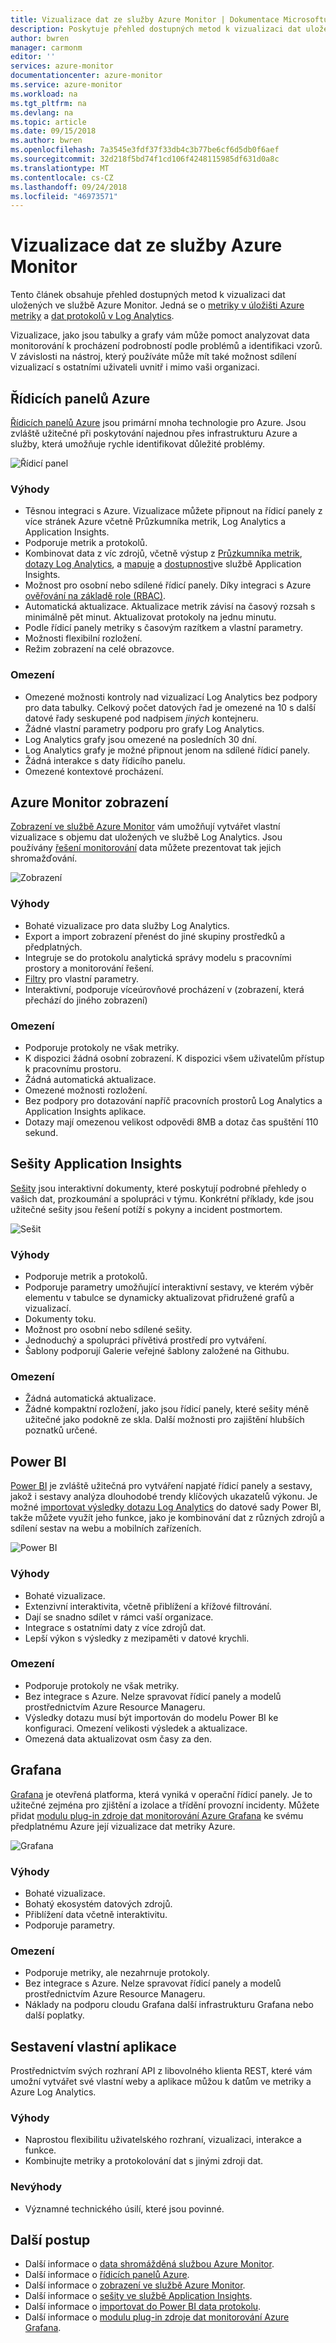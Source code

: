 ```yaml
---
title: Vizualizace dat ze služby Azure Monitor | Dokumentace Microsoftu
description: Poskytuje přehled dostupných metod k vizualizaci dat uložených ve službě Azure Monitor, včetně dat z úložiště metriky a Log Analytics.
author: bwren
manager: carmonm
editor: ''
services: azure-monitor
documentationcenter: azure-monitor
ms.service: azure-monitor
ms.workload: na
ms.tgt_pltfrm: na
ms.devlang: na
ms.topic: article
ms.date: 09/15/2018
ms.author: bwren
ms.openlocfilehash: 7a3545e3fdf37f33db4c3b77be6cf6d5db0f6aef
ms.sourcegitcommit: 32d218f5bd74f1cd106f4248115985df631d0a8c
ms.translationtype: MT
ms.contentlocale: cs-CZ
ms.lasthandoff: 09/24/2018
ms.locfileid: "46973571"
---
```

# <a name="visualizing-data-from-azure-monitor"></a>Vizualizace dat ze služby Azure Monitor
Tento článek obsahuje přehled dostupných metod k vizualizaci dat uložených ve službě Azure Monitor. Jedná se o [metriky v úložišti Azure metriky](../monitoring/monitoring-data-collection.md#metrics) a [dat protokolů v Log Analytics](../monitoring/monitoring-data-collection.md#logs). 

Vizualizace, jako jsou tabulky a grafy vám může pomoct analyzovat data monitorování k procházení podrobností podle problémů a identifikaci vzorů. V závislosti na nástroj, který používáte může mít také možnost sdílení vizualizací s ostatními uživateli uvnitř i mimo vaši organizaci.

## <a name="azure-dashboards"></a>Řídicích panelů Azure
[Řídicích panelů Azure](../azure-portal/azure-portal-dashboards.md) jsou primární mnoha technologie pro Azure. Jsou zvláště užitečné při poskytování najednou přes infrastrukturu Azure a služby, která umožňuje rychle identifikovat důležité problémy.

![Řídicí panel](media/visualizations/dashboard.png)

### <a name="advantages"></a>Výhody
- Těsnou integraci s Azure. Vizualizace můžete připnout na řídicí panely z více stránek Azure včetně Průzkumníka metrik, Log Analytics a Application Insights.
- Podporuje metrik a protokolů.
- Kombinovat data z víc zdrojů, včetně výstup z [Průzkumníka metrik](../monitoring-and-diagnostics/monitoring-metric-charts.md), [dotazy Log Analytics](../log-analytics/log-analytics-queries.md), a [mapuje](../application-insights/app-insights-app-map.md) a [dostupnosti]()ve službě Application Insights.
- Možnost pro osobní nebo sdílené řídicí panely. Díky integraci s Azure [ověřování na základě role (RBAC)](../role-based-access-control/overview.md).
- Automatická aktualizace. Aktualizace metrik závisí na časový rozsah s minimálně pět minut. Aktualizovat protokoly na jednu minutu.
- Podle řídicí panely metriky s časovým razítkem a vlastní parametry.
- Možnosti flexibilní rozložení.
- Režim zobrazení na celé obrazovce.


### <a name="limitations"></a>Omezení
- Omezené možnosti kontroly nad vizualizací Log Analytics bez podpory pro data tabulky. Celkový počet datových řad je omezené na 10 s další datové řady seskupené pod nadpisem _jiných_ kontejneru.
- Žádné vlastní parametry podporu pro grafy Log Analytics.
- Log Analytics grafy jsou omezené na posledních 30 dní.
- Log Analytics grafy je možné připnout jenom na sdílené řídicí panely.
- Žádná interakce s daty řídicího panelu.
- Omezené kontextové procházení.

## <a name="azure-monitor-views"></a>Azure Monitor zobrazení
[Zobrazení ve službě Azure Monitor](../log-analytics/log-analytics-view-designer.md) vám umožňují vytvářet vlastní vizualizace s objemu dat uložených ve službě Log Analytics. Jsou používány [řešení monitorování](../monitoring/monitoring-solutions.md) data můžete prezentovat tak jejich shromažďování.

![Zobrazení](media/visualizations/view.png)

### <a name="advantages"></a>Výhody
- Bohaté vizualizace pro data služby Log Analytics.
- Export a import zobrazení přenést do jiné skupiny prostředků a předplatných.
- Integruje se do protokolu analytická správy modelu s pracovními prostory a monitorování řešení.
- [Filtry](../log-analytics/log-analytics-view-designer-filters.md) pro vlastní parametry.
- Interaktivní, podporuje víceúrovňové procházení v (zobrazení, která přechází do jiného zobrazení)

### <a name="limitations"></a>Omezení
- Podporuje protokoly ne však metriky.
- K dispozici žádná osobní zobrazení. K dispozici všem uživatelům přístup k pracovnímu prostoru.
- Žádná automatická aktualizace.
- Omezené možnosti rozložení.
- Bez podpory pro dotazování napříč pracovních prostorů Log Analytics a Application Insights aplikace.
- Dotazy mají omezenou velikost odpovědi 8MB a dotaz čas spuštění 110 sekund.



## <a name="application-insights-workbooks"></a>Sešity Application Insights
[Sešity](../application-insights/app-insights-usage-workbooks.md) jsou interaktivní dokumenty, které poskytují podrobné přehledy o vašich dat, prozkoumání a spolupráci v týmu. Konkrétní příklady, kde jsou užitečné sešity jsou řešení potíží s pokyny a incident postmortem.

![Sešit](media/visualizations/workbook.png)

### <a name="advantages"></a>Výhody
- Podporuje metrik a protokolů.
- Podporuje parametry umožňující interaktivní sestavy, ve kterém výběr elementu v tabulce se dynamicky aktualizovat přidružené grafů a vizualizací.
- Dokumenty toku.
- Možnost pro osobní nebo sdílené sešity.
- Jednoduchý a spolupráci přívětivá prostředí pro vytváření.
- Šablony podporují Galerie veřejné šablony založené na Githubu.

### <a name="limitations"></a>Omezení
- Žádná automatická aktualizace.
- Žádné kompaktní rozložení, jako jsou řídicí panely, které sešity méně užitečné jako podokně ze skla. Další možnosti pro zajištění hlubších poznatků určené.


## <a name="power-bi"></a>Power BI
[Power BI](https://powerbi.microsoft.com/documentation/powerbi-service-get-started/) je zvláště užitečná pro vytváření napjaté řídicí panely a sestavy, jakož i sestavy analýza dlouhodobé trendy klíčových ukazatelů výkonu. Je možné [importovat výsledky dotazu Log Analytics](../log-analytics/log-analytics-powerbi.md) do datové sady Power BI, takže můžete využít jeho funkce, jako je kombinování dat z různých zdrojů a sdílení sestav na webu a mobilních zařízeních.

![Power BI](media/visualizations/power-bi.png)

### <a name="advantages"></a>Výhody
- Bohaté vizualizace.
- Extenzivní interaktivita, včetně přiblížení a křížové filtrování.
- Dají se snadno sdílet v rámci vaší organizace.
- Integrace s ostatními daty z více zdrojů dat.
- Lepší výkon s výsledky z mezipaměti v datové krychli.


### <a name="limitations"></a>Omezení
- Podporuje protokoly ne však metriky.
- Bez integrace s Azure. Nelze spravovat řídicí panely a modelů prostřednictvím Azure Resource Manageru.
- Výsledky dotazu musí být importován do modelu Power BI ke konfiguraci. Omezení velikosti výsledek a aktualizace.
- Omezená data aktualizovat osm časy za den.


## <a name="grafana"></a>Grafana
[Grafana](https://grafana.com/) je otevřená platforma, která vyniká v operační řídicí panely. Je to užitečné zejména pro zjištění a izolace a třídění provozní incidenty. Můžete přidat [modulu plug-in zdroje dat monitorování Azure Grafana](../monitoring-and-diagnostics/monitor-send-to-grafana.md) ke svému předplatnému Azure její vizualizace dat metriky Azure.

![Grafana](media/visualizations/grafana.png)

### <a name="advantages"></a>Výhody
- Bohaté vizualizace.
- Bohatý ekosystém datových zdrojů.
- Přiblížení data včetně interaktivitu.
- Podporuje parametry.

### <a name="limitations"></a>Omezení
- Podporuje metriky, ale nezahrnuje protokoly.
- Bez integrace s Azure. Nelze spravovat řídicí panely a modelů prostřednictvím Azure Resource Manageru.
- Náklady na podporu cloudu Grafana další infrastrukturu Grafana nebo další poplatky.


## <a name="build-your-own-custom-application"></a>Sestavení vlastní aplikace
Prostřednictvím svých rozhraní API z libovolného klienta REST, které vám umožní vytvářet své vlastní weby a aplikace můžou k datům ve metriky a Azure Log Analytics.

### <a name="advantages"></a>Výhody
- Naprostou flexibilitu uživatelského rozhraní, vizualizaci, interakce a funkce.
- Kombinujte metriky a protokolování dat s jinými zdroji dat.

### <a name="disadvantages"></a>Nevýhody
- Významné technického úsilí, které jsou povinné.


## <a name="next-steps"></a>Další postup
- Další informace o [data shromážděná službou Azure Monitor](../monitoring/monitoring-data-collection.md).
- Další informace o [řídicích panelů Azure](../azure-portal/azure-portal-dashboards.md).
- Další informace o [zobrazení ve službě Azure Monitor](../log-analytics/log-analytics-view-designer.md).
- Další informace o [sešity ve službě Application Insights](../application-insights/app-insights-usage-workbooks.md).
- Další informace o [importovat do Power BI data protokolu](../log-analytics/log-analytics-powerbi.md).
- Další informace o [modulu plug-in zdroje dat monitorování Azure Grafana](../monitoring-and-diagnostics/monitor-send-to-grafana.md).
